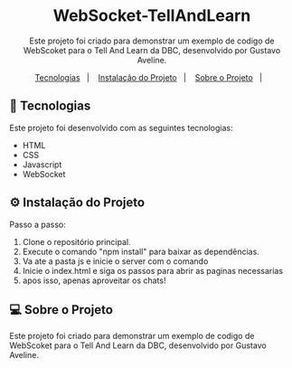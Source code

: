 <h1 align="center"> WebSocket-TellAndLearn </h1>

<p align="center">
  Este projeto foi criado para demonstrar um exemplo de codigo de WebScoket para o Tell And Learn da DBC, desenvolvido por Gustavo Aveline.
</p>

<p align="center">
  <a href="#-tecnologias">Tecnologias</a>&nbsp;&nbsp;&nbsp;|&nbsp;&nbsp;&nbsp;
  <a href="#%EF%B8%8F-instalação-do-projeto">Instalação do Projeto</a>&nbsp;&nbsp;&nbsp;|&nbsp;&nbsp;&nbsp;
  <a href="#-sobre-o-projeto">Sobre o Projeto</a>&nbsp;&nbsp;&nbsp;|&nbsp;&nbsp;&nbsp;
</p>

## 🚀 Tecnologias

Este projeto foi desenvolvido com as seguintes tecnologias:

- HTML
- CSS
- Javascript
- WebSocket

## ⚙️ Instalação do Projeto

Passo a passo:

1. Clone o repositório principal.
2. Execute o comando "npm install" para baixar as dependências.
3. Va ate a pasta js e inicie o server com o comando 
4. Inicie o index.html e siga os passos para abrir as paginas necessarias
5. apos isso, apenas aproveitar os chats!

## 💻 Sobre o Projeto

Este projeto foi criado para demonstrar um exemplo de codigo de WebScoket para o Tell And Learn da DBC, desenvolvido por Gustavo Aveline.